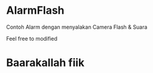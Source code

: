 # AlarmFlash

Contoh Alarm dengan menyalakan Camera Flash & Suara


Feel free to modified


# Baarakallah fiik

